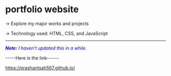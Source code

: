 # portfolio website

-> Explore my major works and projects

-> Technology used: HTML, CSS, and JavaScript

-----------------------------------------------------
<p style="color: blue; font-style: italic;"><i><strong>Note:</strong> I haven't updated this in a while.</i></p>

-----Here is the link------

https://prashantsah567.github.io/
